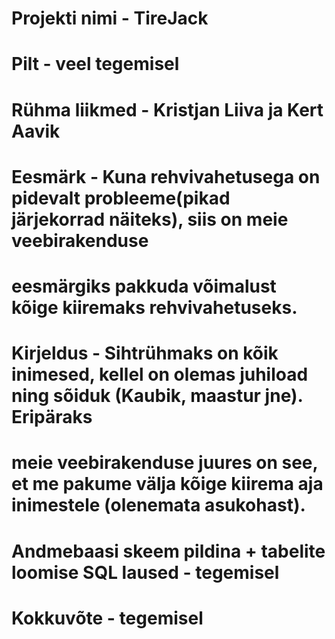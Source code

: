 # Projekti nimi - TireJack
# Pilt - veel tegemisel
# Rühma liikmed - Kristjan Liiva ja Kert Aavik
# Eesmärk - Kuna rehvivahetusega on pidevalt probleeme(pikad järjekorrad näiteks), siis on meie veebirakenduse
# eesmärgiks pakkuda võimalust kõige kiiremaks rehvivahetuseks.
# Kirjeldus - Sihtrühmaks on kõik inimesed, kellel on olemas juhiload ning sõiduk (Kaubik, maastur jne). Eripäraks
# meie veebirakenduse juures on see, et me pakume välja kõige kiirema aja inimestele (olenemata asukohast).
# Andmebaasi skeem pildina + tabelite loomise SQL laused - tegemisel
# Kokkuvõte - tegemisel